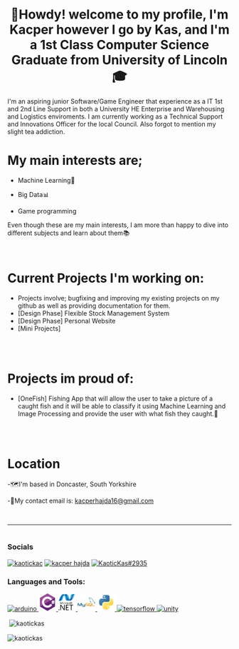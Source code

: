 # **<div align="center">👋Howdy! welcome to my profile, I'm Kacper however I go by Kas, and I'm a 1st Class Computer Science Graduate from University of Lincoln🎓</div>**
  
I'm an aspiring junior Software/Game Engineer that experience as a IT 1st and 2nd Line Support in both a University HE Enterprise and Warehousing and Logistics enviroments. I am currently working as a Technical Support and Innovations Officer for the local Council. Also forgot to mention my slight tea addiction.
  

# **My main interests are;**  
  
- Machine Learning🤖  
  
- Big Data📊  

- Game programming
  

Even though these are my main interests, I am more than happy to dive into different subjects and learn about them📚  
  


<br/>  

# **Current Projects I'm working on:**  

- Projects involve; bugfixing and improving my existing projects on my github as well as providing documentation for them.
- [Design Phase] Flexible Stock Management System
- [Design Phase] Personal Website
- [Mini Projects]
<br/>

<br/>  

# **Projects im proud of:**  

- [OneFish] Fishing App that will allow the user to take a picture of a caught fish and it will be able to classify it using Machine Learning and Image Processing and provide the user with what fish they caught.🎣

<br/> 

<br/>

# Location

-🗺️I'm based in Doncaster, South Yorkshire 

-💌My contact email is: kacperhajda16@gmail.com

<br />

----

# <h3 align="left">Socials</h3>
<p align="left">
<a href="https://twitter.com/kaotickac" target="blank"><img align="center" src="https://raw.githubusercontent.com/rahuldkjain/github-profile-readme-generator/master/src/images/icons/Social/twitter.svg" alt="kaotickac" height="30" width="40" /></a>
<a href="https://linkedin.com/in/kacper hajda" target="blank"><img align="center" src="https://raw.githubusercontent.com/rahuldkjain/github-profile-readme-generator/master/src/images/icons/Social/linked-in-alt.svg" alt="kacper hajda" height="30" width="40" /></a>
<a href="https://discordapp.com/users/118109434084851717" target="blank"><img align="center" src="https://raw.githubusercontent.com/rahuldkjain/github-profile-readme-generator/master/src/images/icons/Social/discord.svg" alt="KaoticKas#2935" height="30" width="40" /></a>
</p>

<h3 align="left">Languages and Tools:</h3>
<p align="left"> <a href="https://www.arduino.cc/" target="_blank" rel="noreferrer"> <img src="https://cdn.worldvectorlogo.com/logos/arduino-1.svg" alt="arduino" width="40" height="40"/> </a> <a href="https://www.w3schools.com/cs/" target="_blank" rel="noreferrer"> <img src="https://raw.githubusercontent.com/devicons/devicon/master/icons/csharp/csharp-original.svg" alt="csharp" width="40" height="40"/> </a> <a href="https://dotnet.microsoft.com/" target="_blank" rel="noreferrer"> <img src="https://raw.githubusercontent.com/devicons/devicon/master/icons/dot-net/dot-net-original-wordmark.svg" alt="dotnet" width="40" height="40"/> </a> <a href="https://www.mysql.com/" target="_blank" rel="noreferrer"> <img src="https://raw.githubusercontent.com/devicons/devicon/master/icons/mysql/mysql-original-wordmark.svg" alt="mysql" width="40" height="40"/> </a> <a href="https://www.python.org" target="_blank" rel="noreferrer"> <img src="https://raw.githubusercontent.com/devicons/devicon/master/icons/python/python-original.svg" alt="python" width="40" height="40"/> </a> <a href="https://www.tensorflow.org" target="_blank" rel="noreferrer"> <img src="https://www.vectorlogo.zone/logos/tensorflow/tensorflow-icon.svg" alt="tensorflow" width="40" height="40"/> </a> <a href="https://unity.com/" target="_blank" rel="noreferrer"> <img src="https://www.vectorlogo.zone/logos/unity3d/unity3d-icon.svg" alt="unity" width="40" height="40"/> </a> </p>


<p>&nbsp;<img align="center" src="https://github-readme-stats.vercel.app/api?username=kaotickas&show_icons=true&locale=en" alt="kaotickas" /></p>

<p><img align="center" src="https://github-readme-streak-stats.herokuapp.com/?user=kaotickas&" alt="kaotickas" /></p>
